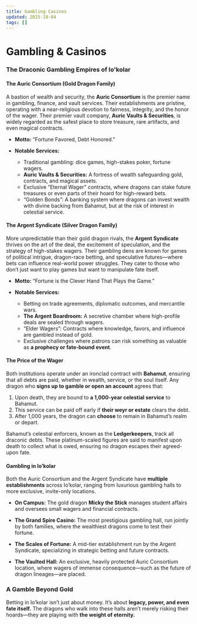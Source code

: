 ```yaml
---
title: Gambling Casinos
updated: 2025-10-04
tags: []
---
```


# Gambling & Casinos


### The Draconic Gambling Empires of Io'kolar

#### **The Auric Consortium (Gold Dragon Family)**
A bastion of wealth and security, the **Auric Consortium** is the premier name in gambling, finance, and vault services. Their establishments are pristine, operating with a near-religious devotion to fairness, integrity, and the honor of the wager. Their premier vault company, **Auric Vaults & Securities**, is widely regarded as the safest place to store treasure, rare artifacts, and even magical contracts.

- **Motto:** “Fortune Favored, Debt Honored.”

- **Notable Services:**  
  - Traditional gambling: dice games, high-stakes poker, fortune wagers.
  - **Auric Vaults & Securities:** A fortress of wealth safeguarding gold, contracts, and magical assets.
  - Exclusive “Eternal Wager” contracts, where dragons can stake future treasures or even parts of their hoard for high-reward bets.
  - “Golden Bonds”: A banking system where dragons can invest wealth with divine backing from Bahamut, but at the risk of interest in celestial service.

#### **The Argent Syndicate (Silver Dragon Family)**
More unpredictable than their gold dragon rivals, the **Argent Syndicate** thrives on the art of the deal, the excitement of speculation, and the strategy of high-stakes wagers. Their gambling dens are known for games of political intrigue, dragon-race betting, and speculative futures—where bets can influence real-world power struggles. They cater to those who don’t just want to play games but want to manipulate fate itself.

- **Motto:** “Fortune is the Clever Hand That Plays the Game.”

- **Notable Services:**  
  - Betting on trade agreements, diplomatic outcomes, and mercantile wars.
  - **The Argent Boardroom:** A secretive chamber where high-profile deals are sealed through wagers.
  - “Elder Wagers”: Contracts where knowledge, favors, and influence are gambled instead of gold.
  - Exclusive challenges where patrons can risk something as valuable as **a prophecy or fate-bound event**.

#### **The Price of the Wager**
Both institutions operate under an ironclad contract with **Bahamut**, ensuring that all debts are paid, whether in wealth, service, or the soul itself. Any dragon who **signs up to gamble or open an account** agrees that:

1. Upon death, they are bound to **a 1,000-year celestial service** to Bahamut.
2. This service can be paid off early if **their weyr or estate** clears the debt.
3. After 1,000 years, the dragon can **choose** to remain in Bahamut’s realm or depart.

Bahamut’s celestial enforcers, known as the **Ledgerkeepers**, track all draconic debts. These platinum-scaled figures are said to manifest upon death to collect what is owed, ensuring no dragon escapes their agreed-upon fate.

#### **Gambling in Io’kolar**
Both the Auric Consortium and the Argent Syndicate have **multiple establishments** across Io’kolar, ranging from luxurious gambling halls to more exclusive, invite-only locations.

- **On Campus:** The gold dragon **Micky the Stick** manages student affairs and oversees small wagers and financial contracts.

- **The Grand Spire Casino:** The most prestigious gambling hall, run jointly by both families, where the wealthiest dragons come to test their fortune.  

- **The Scales of Fortune:** A mid-tier establishment run by the Argent Syndicate, specializing in strategic betting and future contracts.  

- **The Vaulted Hall:** An exclusive, heavily protected Auric Consortium location, where wagers of immense consequence—such as the future of dragon lineages—are placed.  

### **A Gamble Beyond Gold**
Betting in Io’kolar isn’t just about money. It’s about **legacy, power, and even fate itself.** The dragons who walk into these halls aren’t merely risking their hoards—they are playing with **the weight of eternity.**
